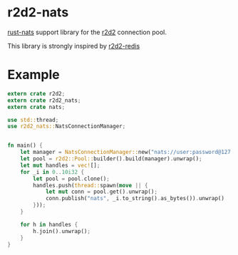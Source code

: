 # r2d2-nats

[rust-nats](https://github.com/jedisct1/rust-nats) support library for the [r2d2](https://github.com/sfackler/r2d2) connection pool.

This library is strongly inspired by [r2d2-redis](https://github.com/sorccu/r2d2-redis)

# Example

```rust
extern crate r2d2;
extern crate r2d2_nats;
extern crate nats;

use std::thread;
use r2d2_nats::NatsConnectionManager;


fn main() {
    let manager = NatsConnectionManager::new("nats://user:password@127.0.0.1".to_owned()).unwrap();
    let pool = r2d2::Pool::builder().build(manager).unwrap();
    let mut handles = vec![];
    for _i in 0..10i32 {
        let pool = pool.clone();
        handles.push(thread::spawn(move || {
            let mut conn = pool.get().unwrap();
            conn.publish("nats", _i.to_string().as_bytes()).unwrap()
        }));
    }

    for h in handles {
        h.join().unwrap();
    }
}
```

